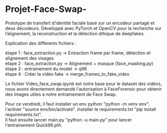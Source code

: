 # Projet-Face-Swap-

Prototype de transfert d’identité faciale basé sur un encodeur partagé et deux décodeurs. Développé avec PyTorch et OpenCV pour la recherche sur l’alignement, la reconstruction et la détection éthique de deepfakes.

Explication des différents fichiers : 

étape 1 : face_extraction.py -> Extraction frame par frame, détection et alignement des visages <br>
étape 2 : face_extraction.py -> Alignement + masque (face_masking.py)<br>
étape 3 : entrainement du model -> q96 <br>
étape 4 : Créer la vidéo fake -> merge_frames_to_fake_video<br>

Le fichier Video_face_swap.ipynb est notre base pour le dataset des vidéos, nous avons directement demandé l'autorisation à FaceForensic pour obtenir des images utiles à notre entrainement de Face Swap. 

Pour ce vendredi, il faut installer un env python "python -m venv env", l'activer "source env/bin/activate". installer le requirements.txt "pip install requirements.txt". <br>
Il faut ensuite lancer main.py "python -u main.py" pour lancer l'entrainement Quick96.pth. 


